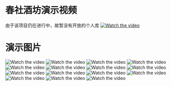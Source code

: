 # 春社酒坊演示视频
由于该项目仍在进行中，故暂没有开放的个人库
[![Watch the video]()](https://github.com/bli23-01/MyMarkdownSrc/blob/main/Spirite/%E6%BC%94%E7%A4%BA%E8%A7%86%E9%A2%91.mp4)
# 演示图片
![Watch the video](https://github.com/bli23-01/MyMarkdownSrc/blob/main/Spirite/1.png)
![Watch the video](https://github.com/bli23-01/MyMarkdownSrc/blob/main/Spirite/2.png)
![Watch the video](https://github.com/bli23-01/MyMarkdownSrc/blob/main/Spirite/3.png)
![Watch the video](https://github.com/bli23-01/MyMarkdownSrc/blob/main/Spirite/4.png)
![Watch the video](https://github.com/bli23-01/MyMarkdownSrc/blob/main/Spirite/5.png)
![Watch the video](https://github.com/bli23-01/MyMarkdownSrc/blob/main/Spirite/6.png)
![Watch the video](https://github.com/bli23-01/MyMarkdownSrc/blob/main/Spirite/7.png)
![Watch the video](https://github.com/bli23-01/MyMarkdownSrc/blob/main/Spirite/8.png)
![Watch the video](https://github.com/bli23-01/MyMarkdownSrc/blob/main/Spirite/9.png)
![Watch the video](https://github.com/bli23-01/MyMarkdownSrc/blob/main/Spirite/10.png)
![Watch the video](https://github.com/bli23-01/MyMarkdownSrc/blob/main/Spirite/11.png)
![Watch the video](https://github.com/bli23-01/MyMarkdownSrc/blob/main/Spirite/12.png)
![Watch the video](https://github.com/bli23-01/MyMarkdownSrc/blob/main/Spirite/13.png)
![Watch the video](https://github.com/bli23-01/MyMarkdownSrc/blob/main/Spirite/14.png)
![Watch the video](https://github.com/bli23-01/MyMarkdownSrc/blob/main/Spirite/15.png)

